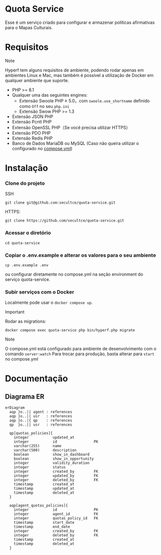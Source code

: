 # Quota Service
Esse é um serviço criado para configurar e armazenar políticas afirmativas para o Mapas Culturais.

# Requisitos

> [!NOTE]
> Hyperf tem alguns requisitos de ambiente, podendo rodar apenas em ambientes Linux e Mac, mas também é possível a utilização de Docker em qualquer ambiente que suporte.

- PHP >= 8.1
- Qualquer uma das seguintes engines:
  - Extensão Swoole PHP ≥ 5.0，com `swoole.use_shortname` definido como `Off` no seu `php.ini`
  - Extensão Swow PHP >= 1.3
- Extensão JSON PHP
- Extensão Pcntl PHP
- Extensão OpenSSL PHP（Se você precisa utilizar HTTPS）
- Extensão PDO PHP
- Extensão Redis PHP
- Banco de Dados MariaDB ou MySQL (Caso não queira utilizar o configurado no [compose.yml](./compose.yml))

# Instalação
### Clone do projeto
SSH
```shell
git clone git@github.com:secultce/quota-service.git
```
HTTPS:
```shell
git clone https://github.com/secultce/quota-service.git
```

### Acessar o diretório
```shell
cd quota-service
```

### Copiar o .env.example e alterar os valores para o seu ambiente
```shell
cp .env.example .env
```
ou configurar diretamente no compose.yml na seção environment do serviço quota-service.

### Subir serviços com o Docker
Localmente pode usar o `docker compose up`.
> [!IMPORTANT]
Rodar as migrations:
```shell
docker compose exec quota-service php bin/hyperf.php migrate
```

> [!NOTE]
> O compose.yml está configurado para ambiente de desenvolvimento com o comando `server:watch`
> Para trocar para produção, basta alterar para `start` no compose.yml

# Documentação
## Diagrama ER

```mermaid
erDiagram
  aqp }o..|| agent : references
  aqp }o..|| usr   : references
  aqp }o..|{ qp    : references
  qp  }o..|| usr   : references

  qp[quotas_policies]{
    integer           updated_at
    integer           id                 PK
    varchar(255)      name
    varchar(500)      description
    boolean           show_in_dashboard
    boolean           show_in_opportunity
    integer           validity_duration
    integer           status
    integer           created_by         FK
    integer           updated_by         FK
    integer           deleted_by         FK
    timestamp         created_at
    timestamp         updated_at
    timestamp         deleted_at
  }

  aqp[agent_quotas_policies]{
    integer           id                 PK
    integer           agent_id           FK
    integer           quotas_policy_id   FK
    timestamp         start_date
    timestamp         end_date
    integer           created_by         FK
    integer           deleted_by         FK
    timestamp         created_at
    timestamp         deleted_at
  }
```
